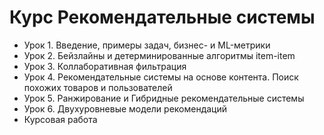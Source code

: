 # Курс Рекомендательные системы

* Урок 1. Введение, примеры задач, бизнес- и ML-метрики
* Урок 2. Бейзлайны и детерминированные алгоритмы item-item
* Урок 3. Коллаборативная фильтрация
* Урок 4. Рекомендательные системы на основе контента. Поиск похожих товаров и пользователей
* Урок 5. Ранжирование и Гибридные рекомендательные системы
* Урок 6. Двухуровневые модели рекомендаций
* Курсовая работа
